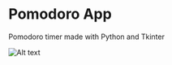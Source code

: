 # Pomodoro App
Pomodoro timer made with Python and Tkinter

![Alt text](https://github.com/andrayantelo/pomodoroapp/blob/master/screenshot.png "GUI View")
